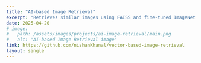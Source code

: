 ```yaml
---
title: "AI-based Image Retrieval"
excerpt: "Retrieves similar images using FAISS and fine-tuned ImageNet features."
date: 2025-04-20
# image:
#   path: /assets/images/projects/ai-image-retrieval/main.png
#   alt: "AI-based Image Retrieval image"
link: https://github.com/nishanKhanal/vector-based-image-retrieval
layout: single
---
```

